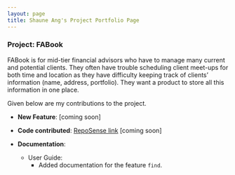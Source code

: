 ```yaml
---
layout: page
title: Shaune Ang's Project Portfolio Page
---
```


### Project: FABook

FABook is for mid-tier financial advisors who have to manage many current and potential clients. They often have trouble scheduling client meet-ups for both time and location as they have difficulty keeping track of clients’ information (name, address, portfolio).
They want a product to store all this information in one place.

Given below are my contributions to the project.

* **New Feature**: [coming soon]


* **Code contributed**: [RepoSense link]() [coming soon]


* **Documentation**:
  * User Guide:
    * Added documentation for the feature `find`.